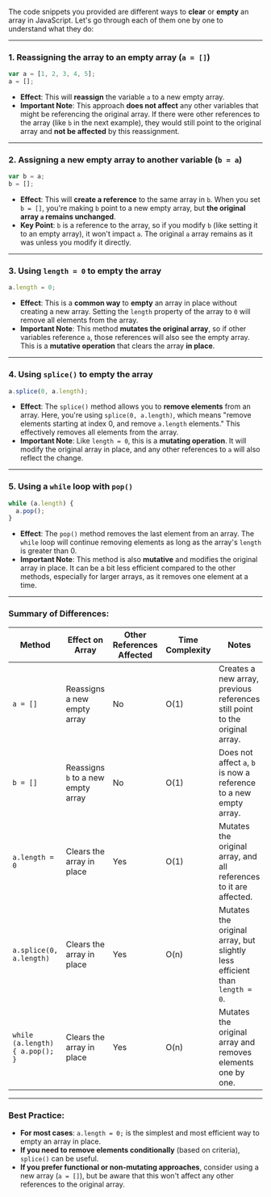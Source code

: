 The code snippets you provided are different ways to **clear** or **empty** an array in JavaScript. Let's go through each of them one by one to understand what they do:

---

### 1. **Reassigning the array to an empty array (`a = []`)**

```javascript
var a = [1, 2, 3, 4, 5];
a = [];
```

- **Effect**: This will **reassign** the variable `a` to a new empty array.
- **Important Note**: This approach **does not affect** any other variables that might be referencing the original array. If there were other references to the array (like `b` in the next example), they would still point to the original array and **not be affected** by this reassignment.

---

### 2. **Assigning a new empty array to another variable (`b = a`)**

```javascript
var b = a;
b = [];
```

- **Effect**: This will **create a reference** to the same array in `b`. When you set `b = []`, you're making `b` point to a new empty array, but **the original array `a` remains unchanged**.
- **Key Point**: `b` is a reference to the array, so if you modify `b` (like setting it to an empty array), it won't impact `a`. The original `a` array remains as it was unless you modify it directly.

---

### 3. **Using `length = 0` to empty the array**

```javascript
a.length = 0;
```

- **Effect**: This is a **common way** to **empty** an array in place without creating a new array. Setting the `length` property of the array to `0` will remove all elements from the array.
- **Important Note**: This method **mutates the original array**, so if other variables reference `a`, those references will also see the empty array. This is a **mutative operation** that clears the array **in place**.

---

### 4. **Using `splice()` to empty the array**

```javascript
a.splice(0, a.length);
```

- **Effect**: The `splice()` method allows you to **remove elements** from an array. Here, you're using `splice(0, a.length)`, which means "remove elements starting at index 0, and remove `a.length` elements." This effectively removes all elements from the array.
- **Important Note**: Like `length = 0`, this is a **mutating operation**. It will modify the original array in place, and any other references to `a` will also reflect the change.

---

### 5. **Using a `while` loop with `pop()`**

```javascript
while (a.length) {
  a.pop();
}
```

- **Effect**: The `pop()` method removes the last element from an array. The `while` loop will continue removing elements as long as the array's `length` is greater than 0.
- **Important Note**: This method is also **mutative** and modifies the original array in place. It can be a bit less efficient compared to the other methods, especially for larger arrays, as it removes one element at a time.

---

### Summary of Differences:

| Method                           | Effect on Array               | Other References Affected | Time Complexity | Notes |
|----------------------------------|-------------------------------|---------------------------|-----------------|-------|
| `a = []`                         | Reassigns a new empty array   | No                        | O(1)            | Creates a new array, previous references still point to the original array. |
| `b = []`                         | Reassigns `b` to a new empty array | No                        | O(1)            | Does not affect `a`, `b` is now a reference to a new empty array. |
| `a.length = 0`                   | Clears the array in place     | Yes                       | O(1)            | Mutates the original array, and all references to it are affected. |
| `a.splice(0, a.length)`          | Clears the array in place     | Yes                       | O(n)            | Mutates the original array, but slightly less efficient than `length = 0`. |
| `while (a.length) { a.pop(); }`  | Clears the array in place     | Yes                       | O(n)            | Mutates the original array and removes elements one by one. |

---

### Best Practice:
- **For most cases**: `a.length = 0;` is the simplest and most efficient way to empty an array in place.
- **If you need to remove elements conditionally** (based on criteria), `splice()` can be useful.
- **If you prefer functional or non-mutating approaches**, consider using a new array (`a = []`), but be aware that this won't affect any other references to the original array.